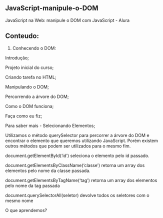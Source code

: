 ## JavaScript-manipule-o-DOM
 JavaScript na Web: manipule o DOM com JavaScript - Alura
 
## Conteudo:
 
01. Conhecendo o DOM:

Introdução;

Projeto inicial do curso;

Criando tarefa no HTML;

Manipulando o DOM;

Percorrendo a árvore do DOM;

Como o DOM funciona;

Faça como eu fiz;

Para saber mais - Selecionando Elementos;

Utilizamos o método querySelector para percorrer a árvore do DOM e encontrar o elemento que queremos utilizando JavaScript. Porém existem outros métodos que podem ser utilizados para o mesmo fim.

document.getElementById(‘id’) seleciona o elemento pelo id passado.

document.getElementsByClassName(‘classe’) retorna um array dos elementos pelo nome da classe passada.

document.getElementsByTagName(‘tag’) retorna um array dos elementos pelo nome da tag passada

document.querySelectorAll(seletor) devolve todos os seletores com o mesmo nome

O que aprendemos?

